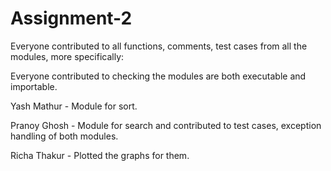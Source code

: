 # Assignment-2

Everyone contributed to all functions, comments, test cases from all the modules, more specifically:

Everyone contributed to checking the modules are both executable and importable.

Yash Mathur - Module for sort. </b>

Pranoy Ghosh - Module for search and contributed to test cases, exception handling of both modules.</b>

Richa Thakur - Plotted the graphs for them.
